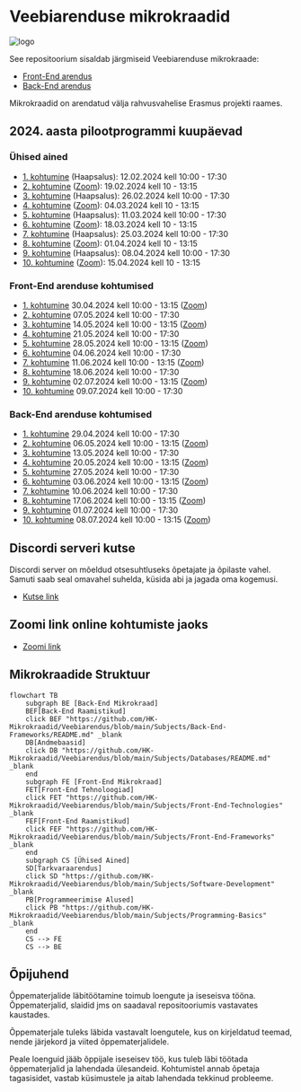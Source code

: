 # Veebiarenduse mikrokraadid

![logo](https://www.tlu.ee/sites/default/files/Haapsalu%20kolled%C5%BE/Logo/HaapsaluK_est.png)

See repositoorium sisaldab järgmiseid Veebiarenduse mikrokraade:

- [Front-End arendus](./FE)
- [Back-End arendus](./BE)

Mikrokraadid on arendatud välja rahvusvahelise Erasmus projekti raames.

## 2024. aasta pilootprogrammi kuupäevad

### Ühised ained

- [1. kohtumine](./Lessons/Common-Lessons/Lesson-01/README.md) (Haapsalus): 12.02.2024 kell 10:00 - 17:30
- [2. kohtumine](./Lessons/Common-Lessons/Lesson-02/README.md) ([Zoom](https://zoom.us/j/94501316239?pwd=MUE3VGpMcVZOTmU3ZHRQRkFsUFYwQT09)): 19.02.2024 kell 10 - 13:15
- [3. kohtumine](./Lessons/Common-Lessons/Lesson-03/README.md) (Haapsalus): 26.02.2024 kell 10:00 - 17:30
- [4. kohtumine](./Lessons/Common-Lessons/Lesson-04/README.md)  ([Zoom](https://zoom.us/j/94501316239?pwd=MUE3VGpMcVZOTmU3ZHRQRkFsUFYwQT09)): 04.03.2024 kell 10 - 13:15
- [5. kohtumine](./Lessons/Common-Lessons/Lesson-05/README.md) (Haapsalus): 11.03.2024 kell 10:00 - 17:30
- [6. kohtumine](./Lessons/Common-Lessons/Lesson-06/README.md) ([Zoom](https://zoom.us/j/94501316239?pwd=MUE3VGpMcVZOTmU3ZHRQRkFsUFYwQT09)): 18.03.2024 kell 10 - 13:15
- [7. kohtumine](./Lessons/Common-Lessons/Lesson-07/README.md) (Haapsalus): 25.03.2024 kell 10:00 - 17:30
- [8. kohtumine](./Lessons/Common-Lessons/Lesson-08/README.md) ([Zoom](https://zoom.us/j/94501316239?pwd=MUE3VGpMcVZOTmU3ZHRQRkFsUFYwQT09)): 01.04.2024 kell 10 - 13:15
- [9. kohtumine](./Lessons/Common-Lessons/Lesson-09/README.md) (Haapsalus): 08.04.2024 kell 10:00 - 17:30
- [10. kohtumine](./Lessons/Common-Lessons/Lesson-10/README.md) ([Zoom](https://zoom.us/j/94501316239?pwd=MUE3VGpMcVZOTmU3ZHRQRkFsUFYwQT09)): 15.04.2024 kell 10 - 13:15

### Front-End arenduse kohtumised

- [1. kohtumine](./Lessons/Front-End/Lesson-01/README.md) 30.04.2024 kell 10:00 - 13:15 ([Zoom](https://zoom.us/j/94501316239?pwd=MUE3VGpMcVZOTmU3ZHRQRkFsUFYwQT09))
- [2. kohtumine](./Lessons/Front-End/Lesson-02/README.md) 07.05.2024 kell 10:00 - 17:30
- [3. kohtumine](./Lessons/Front-End/Lesson-03/README.md) 14.05.2024 kell 10:00 - 13:15 ([Zoom](https://zoom.us/j/94501316239?pwd=MUE3VGpMcVZOTmU3ZHRQRkFsUFYwQT09))
- [4. kohtumine](./Lessons/Front-End/Lesson-04/README.md) 21.05.2024 kell 10:00 - 17:30
- [5. kohtumine](./Lessons/Front-End/Lesson-05/README.md) 28.05.2024 kell 10:00 - 13:15 ([Zoom](https://zoom.us/j/94501316239?pwd=MUE3VGpMcVZOTmU3ZHRQRkFsUFYwQT09))
- [6. kohtumine](./Lessons/Front-End/Lesson-06/README.md) 04.06.2024 kell 10:00 - 17:30
- [7. kohtumine](./Lessons/Front-End/Lesson-07/README.md) 11.06.2024 kell 10:00 - 13:15 ([Zoom](https://zoom.us/j/94501316239?pwd=MUE3VGpMcVZOTmU3ZHRQRkFsUFYwQT09))
- [8. kohtumine](./Lessons/Front-End/Lesson-08/README.md) 18.06.2024 kell 10:00 - 17:30
- [9. kohtumine](./Lessons/Front-End/Lesson-09/README.md) 02.07.2024 kell 10:00 - 13:15 ([Zoom](https://zoom.us/j/94501316239?pwd=MUE3VGpMcVZOTmU3ZHRQRkFsUFYwQT09))
- [10. kohtumine](./Lessons/Front-End/Lesson-10/README.md) 09.07.2024 kell 10:00 - 17:30

### Back-End arenduse kohtumised

- [1. kohtumine](./Lessons/Back-End/Lesson-01/README.md) 29.04.2024 kell 10:00 - 17:30
- [2. kohtumine](./Lessons/Back-End/Lesson-02/README.md) 06.05.2024 kell 10:00 - 13:15 ([Zoom](https://zoom.us/j/94501316239?pwd=MUE3VGpMcVZOTmU3ZHRQRkFsUFYwQT09))
- [3. kohtumine](./Lessons/Back-End/Lesson-03/README.md) 13.05.2024 kell 10:00 - 17:30
- [4. kohtumine](./Lessons/Back-End/Lesson-04/README.md) 20.05.2024 kell 10:00 - 13:15 ([Zoom](https://zoom.us/j/94501316239?pwd=MUE3VGpMcVZOTmU3ZHRQRkFsUFYwQT09))
- [5. kohtumine](./Lessons/Back-End/Lesson-05/README.md) 27.05.2024 kell 10:00 - 17:30
- [6. kohtumine](./Lessons/Back-End/Lesson-06/README.md) 03.06.2024 kell 10:00 - 13:15 ([Zoom](https://zoom.us/j/94501316239?pwd=MUE3VGpMcVZOTmU3ZHRQRkFsUFYwQT09))
- [7. kohtumine](./Lessons/Back-End/Lesson-07/README.md) 10.06.2024 kell 10:00 - 17:30
- [8. kohtumine](./Lessons/Back-End/Lesson-08/README.md) 17.06.2024 kell 10:00 - 13:15 ([Zoom](https://zoom.us/j/94501316239?pwd=MUE3VGpMcVZOTmU3ZHRQRkFsUFYwQT09))
- [9. kohtumine](./Lessons/Back-End/Lesson-09/README.md) 01.07.2024 kell 10:00 - 17:30
- [10. kohtumine](./Lessons/Back-End/Lesson-10/README.md) 08.07.2024 kell 10:00 - 13:15 ([Zoom](https://zoom.us/j/94501316239?pwd=MUE3VGpMcVZOTmU3ZHRQRkFsUFYwQT09))

## Discordi serveri kutse

Discordi server on mõeldud otsesuhtluseks õpetajate ja õpilaste vahel. Samuti saab seal omavahel suhelda, küsida abi ja jagada oma kogemusi.

- [Kutse link](https://discord.gg/7N5CcVhUv3)

## Zoomi link online kohtumiste jaoks

- [Zoomi link](https://zoom.us/j/94501316239?pwd=MUE3VGpMcVZOTmU3ZHRQRkFsUFYwQT09)

## Mikrokraadide Struktuur

```mermaid
flowchart TB
    subgraph BE [Back-End Mikrokraad]
    BEF[Back-End Raamistikud]
    click BEF "https://github.com/HK-Mikrokraadid/Veebiarendus/blob/main/Subjects/Back-End-Frameworks/README.md" _blank
    DB[Andmebaasid]
    click DB "https://github.com/HK-Mikrokraadid/Veebiarendus/blob/main/Subjects/Databases/README.md" _blank
    end
    subgraph FE [Front-End Mikrokraad]
    FET[Front-End Tehnoloogiad]
    click FET "https://github.com/HK-Mikrokraadid/Veebiarendus/blob/main/Subjects/Front-End-Technologies" _blank
    FEF[Front-End Raamistikud]
    click FEF "https://github.com/HK-Mikrokraadid/Veebiarendus/blob/main/Subjects/Front-End-Frameworks" _blank
    end
    subgraph CS [Ühised Ained]
    SD[Tarkvaraarendus]
    click SD "https://github.com/HK-Mikrokraadid/Veebiarendus/blob/main/Subjects/Software-Development" _blank
    PB[Programmeerimise Alused]
    click PB "https://github.com/HK-Mikrokraadid/Veebiarendus/blob/main/Subjects/Programming-Basics" _blank
    end
    CS --> FE
    CS --> BE

```

## Õpijuhend

Õppematerjalide läbitöötamine toimub loengute ja iseseisva tööna. Õppematerjalid, slaidid jms on saadaval repositooriumis vastavates kaustades.

Õppematerjale tuleks läbida vastavalt loengutele, kus on kirjeldatud teemad, nende järjekord ja viited õppematerjalidele.

Peale loenguid jääb õppijale iseseisev töö, kus tuleb läbi töötada õppematerjalid ja lahendada ülesandeid. Kohtumistel annab õpetaja tagasisidet, vastab küsimustele ja aitab lahendada tekkinud probleeme.
